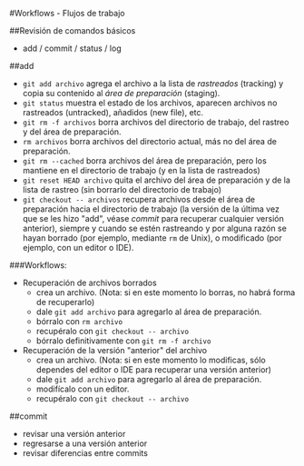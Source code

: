 #Workflows - Flujos de trabajo

##Revisión de comandos básicos
* add / commit / status / log

##add
* `git add archivo` agrega el archivo a la lista de *rastreados* (tracking) y copia su contenido al *área de preparación* (staging).
* `git status` muestra el estado de los archivos, aparecen archivos no rastreados (untracked), añadidos (new file), etc.
* `git rm -f archivos` borra archivos del directorio de trabajo, del rastreo y del área de preparación.
* `rm archivos` borra archivos del directorio actual, más no del área de preparación.
* `git rm --cached` borra archivos del área de preparación, pero los mantiene en el directorio de trabajo (y en la lista de rastreados)
* `git reset HEAD archivo` quita el archivo del área de preparación y de la lista de rastreo (sin borrarlo del directorio de trabajo)
* `git checkout -- archivos` recupera archivos desde el área de preparación hacia el directorio de trabajo (la versión de la última vez que se les hizo "add", véase *commit* para recuperar cualquier versión anterior), siempre y cuando se estén rastreando y por alguna razón se hayan borrado (por ejemplo, mediante `rm` de Unix), o modificado (por ejemplo, con un editor o IDE).

###Workflows:

* Recuperación de archivos borrados
	* crea un archivo.
	(Nota: si en este momento lo borras, no habrá forma de recuperarlo)
	* dale `git add archivo` para agregarlo al área de preparación.
	* bórralo con `rm archivo`
	* recupéralo con `git checkout -- archivo`
	* bórralo definitivamente con `git rm -f archivo`
* Recuperación de la versión "anterior" del archivo
	* crea un archivo. (Nota: si en este momento lo modificas, sólo dependes del editor o IDE para recuperar una versión anterior)
	* dale `git add archivo` para agregarlo al área de preparación.
	* modifícalo con un editor.
	* recupéralo con `git checkout -- archivo`

##commit
* revisar una versión anterior
* regresarse a una versión anterior
* revisar diferencias entre commits
